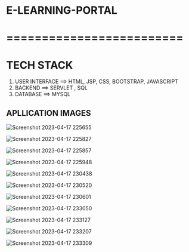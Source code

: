 # E-LEARNING-PORTAL

# =========================

# TECH STACK

1) USER INTERFACE ==> HTML, JSP, CSS, BOOTSTRAP, JAVASCRIPT
2) BACKEND  ==> SERVLET , SQL
3) DATABASE ==> MYSQL

## APLLICATION IMAGES
![Screenshot 2023-04-17 225655](https://github.com/rks-singh/E-LEARNING-PORTAL/assets/72653726/ebf6fac6-066c-4c37-8b74-51ae1493242f)

![Screenshot 2023-04-17 225827](https://github.com/rks-singh/E-LEARNING-PORTAL/assets/72653726/06e92cb3-1d3e-4dd0-9fd5-468ef0fda9a5)

![Screenshot 2023-04-17 225857](https://github.com/rks-singh/E-LEARNING-PORTAL/assets/72653726/4df30696-e43e-46e0-b1ab-13ed648bd353)

![Screenshot 2023-04-17 225948](https://github.com/rks-singh/E-LEARNING-PORTAL/assets/72653726/b8435431-e5d4-49b7-b5d3-69b7de43db44)

![Screenshot 2023-04-17 230438](https://github.com/rks-singh/E-LEARNING-PORTAL/assets/72653726/5a8bfed5-48cb-4136-960c-e0f28f942f91)

![Screenshot 2023-04-17 230520](https://github.com/rks-singh/E-LEARNING-PORTAL/assets/72653726/c5836380-f581-45fc-bbfd-a35b273b578f)

![Screenshot 2023-04-17 230601](https://github.com/rks-singh/E-LEARNING-PORTAL/assets/72653726/c1ddf1d3-6fb2-43a4-b520-50715fac2a7a)

![Screenshot 2023-04-17 233050](https://github.com/rks-singh/E-LEARNING-PORTAL/assets/72653726/1dedf4a0-76cd-4f9b-a104-c2293cf43a3d)

![Screenshot 2023-04-17 233127](https://github.com/rks-singh/E-LEARNING-PORTAL/assets/72653726/fa179632-50c7-4409-8398-6edff8744d9f)

![Screenshot 2023-04-17 233207](https://github.com/rks-singh/E-LEARNING-PORTAL/assets/72653726/7c7cd565-23a4-406a-ada7-7e408eea26d2)

![Screenshot 2023-04-17 233309](https://github.com/rks-singh/E-LEARNING-PORTAL/assets/72653726/d599cfc4-2c85-4598-baa1-3f1e92a2d5ba)













